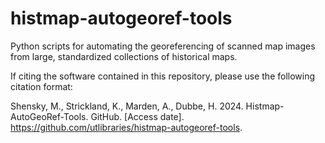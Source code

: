 # histmap-autogeoref-tools
Python scripts for automating the georeferencing of scanned map images from large, standardized collections of historical maps.

If citing the software contained in this repository, please use the following citation format:

Shensky, M., Strickland, K., Marden, A., Dubbe, H. 2024. Histmap-AutoGeoRef-Tools. GitHub. [Access date]. 
https://github.com/utlibraries/histmap-autogeoref-tools. 

